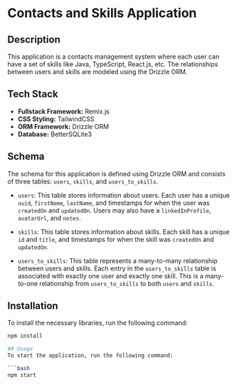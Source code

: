 # Contacts and Skills Application

## Description

This application is a contacts management system where each user can have a set of skills like Java, TypeScript, React.js, etc. The relationships between users and skills are modeled using the Drizzle ORM.

## Tech Stack

- **Fullstack Framework:** Remix.js
- **CSS Styling:** TailwindCSS
- **ORM Framework:** Drizzle ORM
- **Database:** BetterSQLite3

## Schema

The schema for this application is defined using Drizzle ORM and consists of three tables: `users`, `skills`, and `users_to_skills`.

- `users`: This table stores information about users. Each user has a unique `uuid`, `firstName`, `lastName`, and timestamps for when the user was `createdOn` and `updatedOn`. Users may also have a `linkedInProfile`, `avatarUrl`, and `notes`.

- `skills`: This table stores information about skills. Each skill has a unique `id` and `title`, and timestamps for when the skill was `createdOn` and `updatedOn`.

- `users_to_skills`: This table represents a many-to-many relationship between users and skills. Each entry in the `users_to_skills` table is associated with exactly one user and exactly one skill. This is a many-to-one relationship from `users_to_skills` to both `users` and `skills`.

## Installation

To install the necessary libraries, run the following command:

```bash
npm install

## Usage
To start the application, run the following command:

```bash
npm start
